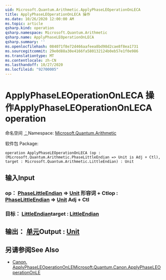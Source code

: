 ```yaml
---
uid: Microsoft.Quantum.Arithmetic.ApplyPhaseLEOperationOnLECA
title: ApplyPhaseLEOperationOnLECA 操作
ms.date: 10/26/2020 12:00:00 AM
ms.topic: article
qsharp.kind: operation
qsharp.namespace: Microsoft.Quantum.Arithmetic
qsharp.name: ApplyPhaseLEOperationOnLECA
qsharp.summary: ''
ms.openlocfilehash: 084071f8e72d466aafeea8bd98d2cae8f8ea1731
ms.sourcegitcommit: 29e0d88a30e4166fa580132124b0eb57e1f0e986
ms.translationtype: MT
ms.contentlocale: zh-CN
ms.lasthandoff: 10/27/2020
ms.locfileid: "92700005"
---
```

# <a name="applyphaseleoperationonleca-operation"></a><span data-ttu-id="129d4-102">ApplyPhaseLEOperationOnLECA 操作</span><span class="sxs-lookup"><span data-stu-id="129d4-102">ApplyPhaseLEOperationOnLECA operation</span></span>

<span data-ttu-id="129d4-103">命名空间 [：](xref:Microsoft.Quantum.Arithmetic)</span><span class="sxs-lookup"><span data-stu-id="129d4-103">Namespace: [Microsoft.Quantum.Arithmetic](xref:Microsoft.Quantum.Arithmetic)</span></span>

<span data-ttu-id="129d4-104">软件包 [](https://nuget.org/packages/)</span><span class="sxs-lookup"><span data-stu-id="129d4-104">Package: [](https://nuget.org/packages/)</span></span>




```qsharp
operation ApplyPhaseLEOperationOnLECA (op : (Microsoft.Quantum.Arithmetic.PhaseLittleEndian => Unit is Adj + Ctl), target : Microsoft.Quantum.Arithmetic.LittleEndian) : Unit
```


## <a name="input"></a><span data-ttu-id="129d4-105">输入</span><span class="sxs-lookup"><span data-stu-id="129d4-105">Input</span></span>

### <a name="op--phaselittleendian--unit-adj--ctl"></a><span data-ttu-id="129d4-106">op： [PhaseLittleEndian](xref:Microsoft.Quantum.Arithmetic.PhaseLittleEndian) => [Unit](xref:microsoft.quantum.lang-ref.unit) 形容词 + Ctl</span><span class="sxs-lookup"><span data-stu-id="129d4-106">op : [PhaseLittleEndian](xref:Microsoft.Quantum.Arithmetic.PhaseLittleEndian) => [Unit](xref:microsoft.quantum.lang-ref.unit) Adj + Ctl</span></span>




### <a name="target--littleendian"></a><span data-ttu-id="129d4-107">目标： [LittleEndian](xref:Microsoft.Quantum.Arithmetic.LittleEndian)</span><span class="sxs-lookup"><span data-stu-id="129d4-107">target : [LittleEndian](xref:Microsoft.Quantum.Arithmetic.LittleEndian)</span></span>





## <a name="output--unit"></a><span data-ttu-id="129d4-108">输出： [单元](xref:microsoft.quantum.lang-ref.unit)</span><span class="sxs-lookup"><span data-stu-id="129d4-108">Output : [Unit](xref:microsoft.quantum.lang-ref.unit)</span></span>



## <a name="see-also"></a><span data-ttu-id="129d4-109">另请参阅</span><span class="sxs-lookup"><span data-stu-id="129d4-109">See Also</span></span>

- [<span data-ttu-id="129d4-110">Canon. ApplyPhaseLEOperationOnLE</span><span class="sxs-lookup"><span data-stu-id="129d4-110">Microsoft.Quantum.Canon.ApplyPhaseLEOperationOnLE</span></span>](xref:Microsoft.Quantum.Canon.ApplyPhaseLEOperationOnLE)